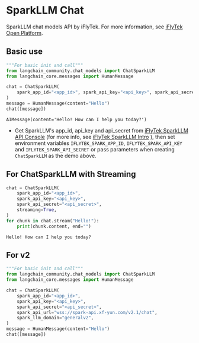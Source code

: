 # SparkLLM Chat

SparkLLM chat models API by iFlyTek. For more information, see [iFlyTek Open Platform](https://www.xfyun.cn/).

## Basic use


```python
"""For basic init and call"""
from langchain_community.chat_models import ChatSparkLLM
from langchain_core.messages import HumanMessage

chat = ChatSparkLLM(
    spark_app_id="<app_id>", spark_api_key="<api_key>", spark_api_secret="<api_secret>"
)
message = HumanMessage(content="Hello")
chat([message])
```



```output
AIMessage(content='Hello! How can I help you today?')
```


- Get SparkLLM's app_id, api_key and api_secret from [iFlyTek SparkLLM API Console](https://console.xfyun.cn/services/bm3) (for more info, see [iFlyTek SparkLLM Intro](https://xinghuo.xfyun.cn/sparkapi) ), then set environment variables `IFLYTEK_SPARK_APP_ID`, `IFLYTEK_SPARK_API_KEY` and `IFLYTEK_SPARK_API_SECRET` or pass parameters when creating `ChatSparkLLM` as the demo above.

## For ChatSparkLLM with Streaming


```python
chat = ChatSparkLLM(
    spark_app_id="<app_id>",
    spark_api_key="<api_key>",
    spark_api_secret="<api_secret>",
    streaming=True,
)
for chunk in chat.stream("Hello!"):
    print(chunk.content, end="")
```
```output
Hello! How can I help you today?
```
## For v2


```python
"""For basic init and call"""
from langchain_community.chat_models import ChatSparkLLM
from langchain_core.messages import HumanMessage

chat = ChatSparkLLM(
    spark_app_id="<app_id>",
    spark_api_key="<api_key>",
    spark_api_secret="<api_secret>",
    spark_api_url="wss://spark-api.xf-yun.com/v2.1/chat",
    spark_llm_domain="generalv2",
)
message = HumanMessage(content="Hello")
chat([message])
```
